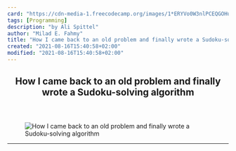 ```yaml
---
card: "https://cdn-media-1.freecodecamp.org/images/1*ERYVo0W3nlPCEQGOHul6Rw.jpeg"
tags: [Programming]
description: "by Ali Spittel"
author: "Milad E. Fahmy"
title: "How I came back to an old problem and finally wrote a Sudoku-solving algorithm"
created: "2021-08-16T15:40:58+02:00"
modified: "2021-08-16T15:40:58+02:00"
---
```

<div class="site-wrapper">
<main id="site-main" class="site-main outer">
<div class="inner">
<article class="post-full post tag-programming tag-sudoku tag-algorithms tag-python tag-computer-science ">
<header class="post-full-header">
<h1 class="post-full-title">How I came back to an old problem and finally wrote a Sudoku-solving algorithm</h1>
</header>
<figure class="post-full-image">
<picture>
<source media="(max-width: 700px)" sizes="1px" srcset="data:image/gif;base64,R0lGODlhAQABAIAAAAAAAP///yH5BAEAAAAALAAAAAABAAEAAAIBRAA7 1w">
<source media="(min-width: 701px)" sizes="(max-width: 800px) 400px,
(max-width: 1170px) 700px,
1400px" srcset="https://cdn-media-1.freecodecamp.org/images/1*ERYVo0W3nlPCEQGOHul6Rw.jpeg 300w,
https://cdn-media-1.freecodecamp.org/images/1*ERYVo0W3nlPCEQGOHul6Rw.jpeg 600w,
https://cdn-media-1.freecodecamp.org/images/1*ERYVo0W3nlPCEQGOHul6Rw.jpeg 1000w,
https://cdn-media-1.freecodecamp.org/images/1*ERYVo0W3nlPCEQGOHul6Rw.jpeg 2000w">
<img onerror="this.style.display='none'" src="https://cdn-media-1.freecodecamp.org/images/1*ERYVo0W3nlPCEQGOHul6Rw.jpeg" alt="How I came back to an old problem and finally wrote a Sudoku-solving algorithm">
</picture>
</figure>
<section class="post-full-content">
<div class="post-content medium-migrated-article">
</div>
<hr>
</section>
</article>
</div>
</main>
</div>
<!-- Google Tag Manager (noscript) -->
<!-- End Google Tag Manager (noscript) -->
